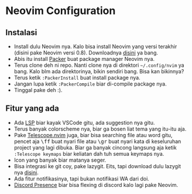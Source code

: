 # Neovim Configuration

## Instalasi

- Install dulu Neovim nya. Kalo bisa install Neovim yang versi terakhir (disini pake Neovim versi 0.8). Downloadnya [disini](https://github.com/neovim/neovim/wiki/Installing-Neovim) ya bang.
- Abis itu install [Packer](https://github.com/wbthomason/packer.nvim) buat package manager Neovim nya.
- Terus clone deh ni repo. Nanti clone nya di direktori `~/.config/nvim` ya bang. Kalo blm ada direktorinya, bikin sendiri bang. Bisa kan bikinnya?
- Terus ketik `:PackerInstall` buat install package nya.
- Jangan lupa ketik `:PackerCompile` biar di-compile package nya.
- Tinggal pake deh :).

## Fitur yang ada

- Ada [LSP](https://github.com/neovim/nvim-lspconfig) biar kayak VSCode gitu, ada suggestion nya gitu.
- Terus banyak colorscheme nya, biar ga bosen liat tema yang itu-itu aja.
- Pake [Telescope.nvim](https://github.com/nvim-telescope/telescope.nvim) juga, biar bisa searching file atau word gitu, pencet aja <kbd>\ff</kbd> buat nyari file atau <kbd>\gr</kbd> buat nyari kata di keseluruhan project yang lagi dibuka. Biar ga banyak cincong langsung aja ketik `:Telescope keymaps` biar keliatan dah tuh semua keymaps nya.
- Icon yang banyak biar matanya seger.
- Bisa integrasi ke git coy, pake lazygit. Eits, tapi download dulu lazygit nya [disini](https://github.com/jesseduffield/lazygit).
- Ada fitur notifikasinya, tapi bukan notifikasi WA dari doi.
- [Discord Presence](https://github.com/andweeb/presence.nvim) biar bisa flexing di discord kalo lagi pake Neovim.
